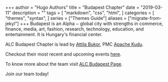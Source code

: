 +++
author = "Hugo Authors"
title = "Budapest Chapter"
date = "2019-03-11"
description = ""
tags = [
    "markdown",
    "css",
    "html",
]
categories = [
    "themes",
    "syntax",
]
series = ["Themes Guide"]
aliases = ["migrate-from-jekyl"]
+++
Budapest is an Alpha − global city with strengths in commerce, finance, media, art, fashion, research, technology, education, and entertainment.
It is Hungary\'s financial center.

ALC Budapest Chapter is lead by [Attila Bukor](https://hu.linkedin.com/in/attilabukor), PMC [Apache Kudu](https://kudu.apache.org/).

Checkout their most recent and upcoming events [here](https://cwiki.apache.org/confluence/display/COMDEV/ALC+Budapest+Events).

To know more about the team visit [ALC Budapest Page](https://cwiki.apache.org/confluence/display/COMDEV/ALC+Budapest).

Join our team today!

